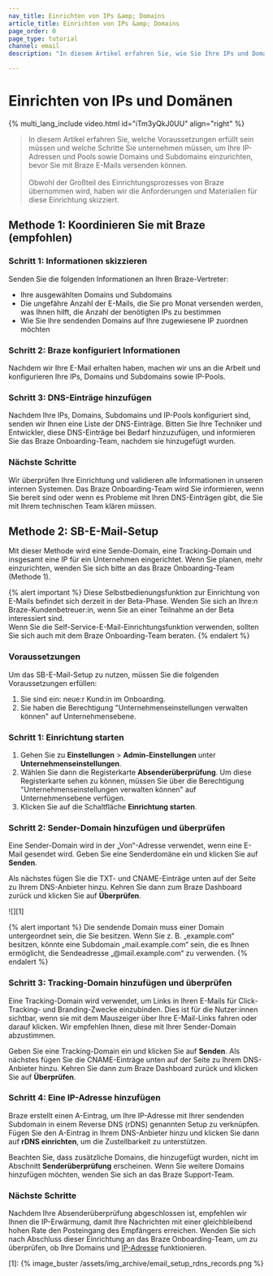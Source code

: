 ```yaml
---
nav_title: Einrichten von IPs &amp; Domains
article_title: Einrichten von IPs &amp; Domains
page_order: 0
page_type: tutorial
channel: email
description: "In diesem Artikel erfahren Sie, wie Sie Ihre IPs und Domains für den Versand von E-Mails über Braze einrichten."

---
```


# Einrichten von IPs und Domänen

{% multi_lang_include video.html id="iTm3yQkJ0UU" align="right"  %}

> In diesem Artikel erfahren Sie, welche Voraussetzungen erfüllt sein müssen und welche Schritte Sie unternehmen müssen, um Ihre IP-Adressen und Pools sowie Domains und Subdomains einzurichten, bevor Sie mit Braze E-Mails versenden können.<br><br>Obwohl der Großteil des Einrichtungsprozesses von Braze übernommen wird, haben wir die Anforderungen und Materialien für diese Einrichtung skizziert.

## Methode 1: Koordinieren Sie mit Braze (empfohlen)

### Schritt 1: Informationen skizzieren

Senden Sie die folgenden Informationen an Ihren Braze-Vertreter:

* Ihre ausgewählten Domains und Subdomains
* Die ungefähre Anzahl der E-Mails, die Sie pro Monat versenden werden, was Ihnen hilft, die Anzahl der benötigten IPs zu bestimmen
* Wie Sie Ihre sendenden Domains auf Ihre zugewiesene IP zuordnen möchten

### Schritt 2: Braze konfiguriert Informationen

Nachdem wir Ihre E-Mail erhalten haben, machen wir uns an die Arbeit und konfigurieren Ihre IPs, Domains und Subdomains sowie IP-Pools.

### Schritt 3: DNS-Einträge hinzufügen

Nachdem Ihre IPs, Domains, Subdomains und IP-Pools konfiguriert sind, senden wir Ihnen eine Liste der DNS-Einträge. Bitten Sie Ihre Techniker und Entwickler, diese DNS-Einträge bei Bedarf hinzuzufügen, und informieren Sie das Braze Onboarding-Team, nachdem sie hinzugefügt wurden.

### Nächste Schritte

Wir überprüfen Ihre Einrichtung und validieren alle Informationen in unseren internen Systemen. Das Braze Onboarding-Team wird Sie informieren, wenn Sie bereit sind oder wenn es Probleme mit Ihren DNS-Einträgen gibt, die Sie mit Ihrem technischen Team klären müssen.

## Methode 2: SB-E-Mail-Setup

Mit dieser Methode wird eine Sende-Domain, eine Tracking-Domain und insgesamt eine IP für ein Unternehmen eingerichtet. Wenn Sie planen, mehr einzurichten, wenden Sie sich bitte an das Braze Onboarding-Team (Methode 1).

{% alert important %}
Diese Selbstbedienungsfunktion zur Einrichtung von E-Mails befindet sich derzeit in der Beta-Phase. Wenden Sie sich an Ihre:n Braze-Kundenbetreuer:in, wenn Sie an einer Teilnahme an der Beta interessiert sind.<br>Wenn Sie die Self-Service-E-Mail-Einrichtungsfunktion verwenden, sollten Sie sich auch mit dem Braze Onboarding-Team beraten.
{% endalert %}

### Voraussetzungen

Um das SB-E-Mail-Setup zu nutzen, müssen Sie die folgenden Voraussetzungen erfüllen:

1. Sie sind ein: neue:r Kund:in im Onboarding.
2. Sie haben die Berechtigung "Unternehmenseinstellungen verwalten können" auf Unternehmensebene.

### Schritt 1: Einrichtung starten

1. Gehen Sie zu **Einstellungen** > **Admin-Einstellungen** unter **Unternehmenseinstellungen**. 
2. Wählen Sie dann die Registerkarte **Absenderüberprüfung**. Um diese Registerkarte sehen zu können, müssen Sie über die Berechtigung "Unternehmenseinstellungen verwalten können" auf Unternehmensebene verfügen.
3. Klicken Sie auf die Schaltfläche **Einrichtung starten**.

### Schritt 2: Sender-Domain hinzufügen und überprüfen

Eine Sender-Domain wird in der „Von“-Adresse verwendet, wenn eine E-Mail gesendet wird. Geben Sie eine Senderdomäne ein und klicken Sie auf **Senden**. 

Als nächstes fügen Sie die TXT- und CNAME-Einträge unten auf der Seite zu Ihrem DNS-Anbieter hinzu. Kehren Sie dann zum Braze Dashboard zurück und klicken Sie auf **Überprüfen**.

![][1]

{% alert important %}
Die sendende Domain muss einer Domain untergeordnet sein, die Sie besitzen. Wenn Sie z. B. „example.com“ besitzen, könnte eine Subdomain „mail.example.com“ sein, die es Ihnen ermöglicht, die Sendeadresse „@mail.example.com“ zu verwenden.
{% endalert %}

### Schritt 3: Tracking-Domain hinzufügen und überprüfen

Eine Tracking-Domain wird verwendet, um Links in Ihren E-Mails für Click-Tracking- und Branding-Zwecke einzubinden. Dies ist für die Nutzer:innen sichtbar, wenn sie mit dem Mauszeiger über Ihre E-Mail-Links fahren oder darauf klicken. Wir empfehlen Ihnen, diese mit Ihrer Sender-Domain abzustimmen.

Geben Sie eine Tracking-Domain ein und klicken Sie auf **Senden**. Als nächstes fügen Sie die CNAME-Einträge unten auf der Seite zu Ihrem DNS-Anbieter hinzu. Kehren Sie dann zum Braze Dashboard zurück und klicken Sie auf **Überprüfen**.

### Schritt 4: Eine IP-Adresse hinzufügen

Braze erstellt einen A-Eintrag, um Ihre IP-Adresse mit Ihrer sendenden Subdomain in einem Reverse DNS (rDNS) genannten Setup zu verknüpfen. Fügen Sie den A-Eintrag in Ihrem DNS-Anbieter hinzu und klicken Sie dann auf **rDNS einrichten**, um die Zustellbarkeit zu unterstützen.

Beachten Sie, dass zusätzliche Domains, die hinzugefügt wurden, nicht im Abschnitt **Senderüberprüfung** erscheinen. Wenn Sie weitere Domains hinzufügen möchten, wenden Sie sich an das Braze Support-Team.

### Nächste Schritte

Nachdem Ihre Absenderüberprüfung abgeschlossen ist, empfehlen wir Ihnen die IP-Erwärmung, damit Ihre Nachrichten mit einer gleichbleibend hohen Rate den Posteingang des Empfängers erreichen. Wenden Sie sich nach Abschluss dieser Einrichtung an das Braze Onboarding-Team, um zu überprüfen, ob Ihre Domains und [IP-Adresse]({{site.baseurl}}/user_guide/message_building_by_channel/email/email_setup/ip_warming/) funktionieren.

[1]: {% image_buster /assets/img_archive/email_setup_rdns_records.png %}